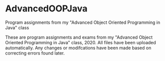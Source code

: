 # AdvancedOOPJava
Program assignments from my "Advanced Object Oriented Programming in Java" class

These are program assignments and exams from my "Advanced Object Oriented Programming in Java" class, 2020. All files have been uploaded automatically. Any changes or modifcations have been made based on correcting errors found later.
